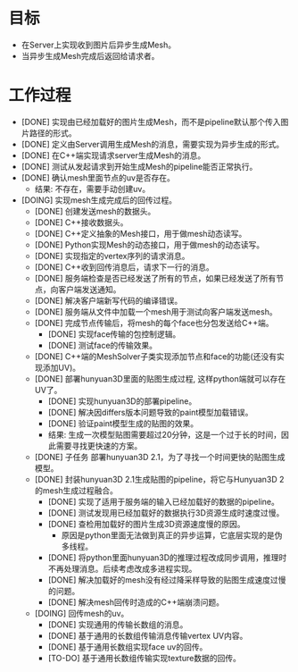 # 目标
- 在Server上实现收到图片后异步生成Mesh。
- 当异步生成Mesh完成后返回给请求者。

# 工作过程
- [DONE] 实现由已经加载好的图片生成Mesh，而不是pipeline默认那个传入图片路径的形式。
- [DONE] 定义由Server调用生成Mesh的消息，需要实现为异步生成的形式。
- [DONE] 在C++端实现请求server生成Mesh的消息。
- [DONE] 测试从发起请求到开始生成Mesh的pipeline能否正常执行。
- [DONE] 确认mesh里面节点的uv是否存在。
	- 结果: 不存在，需要手动创建uv。
- [DOING] 实现mesh生成完成后的回传过程。
	- [DONE] 创建发送mesh的数据头。
	- [DONE] C++接收数据头。
	- [DONE] C++定义抽象的Mesh接口，用于做mesh动态读写。
	- [DONE] Python实现Mesh的动态接口，用于做mesh的动态读写。
	- [DONE] 实现指定的vertex序列的请求消息。
	- [DONE] C++收到回传消息后，请求下一行的消息。
	- [DONE] 服务端检查是否已经发送了所有的节点，如果已经发送了所有节点，向客户端发送通知。
	- [DONE] 解决客户端新写代码的编译错误。
	- [DONE] 服务端从文件中加载一个mesh用于测试向客户端发送mesh。
	- [DONE] 完成节点传输后，将mesh的每个face也分包发送给C++端。
		- [DONE] 实现face传输的包控制逻辑。
		- [DONE] 测试face的传输效果。
	- [DONE] C++端的MeshSolver子类实现添加节点和face的功能(还没有实现添加UV)。
	- [DONE] 部署hunyuan3D里面的贴图生成过程, 这样python端就可以存在UV了。
		- [DONE] 实现hunyuan3D的部署pipeline。
		- [DONE] 解决因differs版本问题导致的paint模型加载错误。
		- [DONE] 验证paint模型生成的贴图的效果。
		- 结果: 生成一次模型贴图需要超过20分钟，这是一个过于长的时间，因此需要寻找更快速的方案。
	- [DONE] 子任务 部署hunyuan3D 2.1，为了寻找一个时间更快的贴图生成模型。
	- [DONE] 封装hunyuan3D 2.1生成贴图的pipeline，将它与Hunyuan3D 2的mesh生成过程融合。
		- [DONE] 实现了适用于服务端的输入已经加载好的数据的pipeline。
		- [DONE] 测试发现用已经加载好的数据执行3D资源生成时速度过慢。
		- [DONE] 查检用加载好的图片生成3D资源速度慢的原因。
			- 原因是python里面无法做到真正的异步运算，它底层实现的是伪多线程。
		- [DONE] 将python里面hunyuan3D的推理过程改成同步调用，推理时不再处理消息。后续考虑改成多进程实现。
		- [DONE] 解决加载好的mesh没有经过降采样导致的贴图生成速度过慢的问题。
		- [DONE] 解决mesh回传时造成的C++端崩溃问题。
	- [DOING] 回传mesh的uv。
		- [DONE] 实现通用的传输长数组的消息。
		- [DONE] 基于通用的长数组传输消息传输vertex UV内容。
		- [DONE] 基于通用长数组实现face uv的回传。
		- [TO-DO] 基于通用长数组传输实现texture数据的回传。 